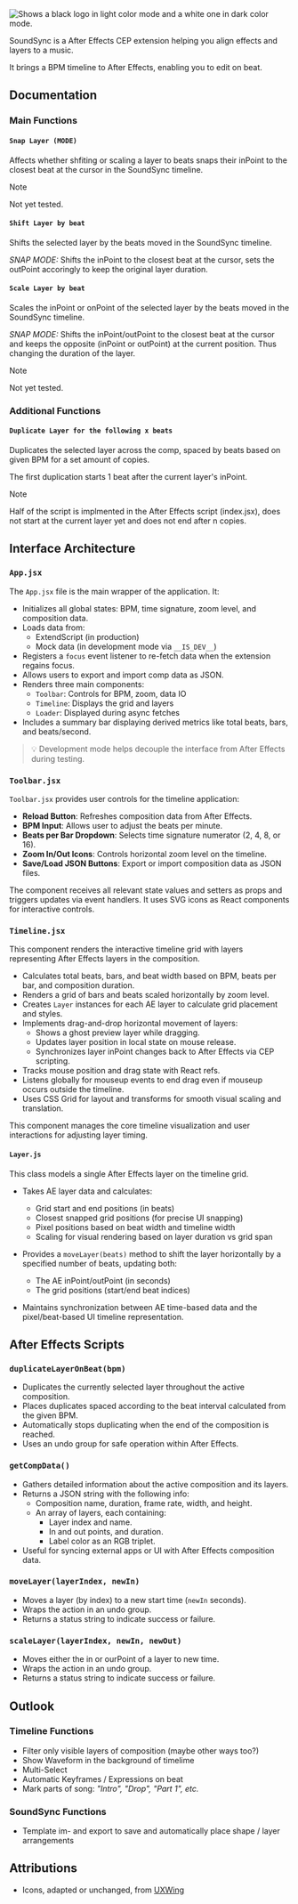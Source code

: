 <picture>
  <source media="(prefers-color-scheme: dark)" srcset="_branding/SoundSync_Logo_White.png">
  <source media="(prefers-color-scheme: light)" srcset="_branding/SoundSync_Logo_Black.png">
  <img alt="Shows a black logo in light color mode and a white one in dark color mode.">
</picture>


SoundSync is a After Effects CEP extension helping you align effects and layers to a music.

It brings a BPM timeline to After Effects, enabling you to edit on beat.

## Documentation

### Main Functions

#### `Snap Layer (MODE)`

Affects whether shfiting or scaling a layer to beats snaps their inPoint to the closest beat at the cursor in the SoundSync timeline.

> [!NOTE]  
> Not yet tested.

#### `Shift Layer by beat`

Shifts the selected layer by the beats moved in the SoundSync timeline.

_SNAP MODE:_ Shifts the inPoint to the closest beat at the cursor, sets the outPoint accoringly to keep the original layer duration.

#### `Scale Layer by beat`

Scales the inPoint or onPoint of the selected layer by the beats moved in the SoundSync timeline.

_SNAP MODE:_ Shifts the inPoint/outPoint to the closest beat at the cursor and keeps the opposite (inPoint or outPoint) at the current position. Thus changing the duration of the layer.

> [!NOTE]  
> Not yet tested.

### Additional Functions

#### `Duplicate Layer for the following x beats`

Duplicates the selected layer across the comp, spaced by beats based on given BPM for a set amount of copies.

The first duplication starts 1 beat after the current layer's inPoint.

> [!NOTE]  
> Half of the script is implmented in the After Effects script (index.jsx), does not start at the current layer yet and does not end after n copies.

## Interface Architecture

### `App.jsx`

The `App.jsx` file is the main wrapper of the application. It:

- Initializes all global states: BPM, time signature, zoom level, and composition data.
- Loads data from:
  - ExtendScript (in production)
  - Mock data (in development mode via `__IS_DEV__`)
- Registers a `focus` event listener to re-fetch data when the extension regains focus.
- Allows users to export and import comp data as JSON.
- Renders three main components:
  - `Toolbar`: Controls for BPM, zoom, data IO
  - `Timeline`: Displays the grid and layers
  - `Loader`: Displayed during async fetches
- Includes a summary bar displaying derived metrics like total beats, bars, and beats/second.

> 💡 Development mode helps decouple the interface from After Effects during testing.

### `Toolbar.jsx`

`Toolbar.jsx` provides user controls for the timeline application:

- **Reload Button**: Refreshes composition data from After Effects.
- **BPM Input**: Allows user to adjust the beats per minute.
- **Beats per Bar Dropdown**: Selects time signature numerator (2, 4, 8, or 16).
- **Zoom In/Out Icons**: Controls horizontal zoom level on the timeline.
- **Save/Load JSON Buttons**: Export or import composition data as JSON files.

The component receives all relevant state values and setters as props and triggers updates via event handlers. It uses SVG icons as React components for interactive controls.

### `Timeline.jsx`

This component renders the interactive timeline grid with layers representing After Effects layers in the composition. 

- Calculates total beats, bars, and beat width based on BPM, beats per bar, and composition duration.
- Renders a grid of bars and beats scaled horizontally by zoom level.
- Creates `Layer` instances for each AE layer to calculate grid placement and styles.
- Implements drag-and-drop horizontal movement of layers:
  - Shows a ghost preview layer while dragging.
  - Updates layer position in local state on mouse release.
  - Synchronizes layer inPoint changes back to After Effects via CEP scripting.
- Tracks mouse position and drag state with React refs.
- Listens globally for mouseup events to end drag even if mouseup occurs outside the timeline.
- Uses CSS Grid for layout and transforms for smooth visual scaling and translation.

This component manages the core timeline visualization and user interactions for adjusting layer timing.

#### `Layer.js`

This class models a single After Effects layer on the timeline grid.

- Takes AE layer data and calculates:
  - Grid start and end positions (in beats)
  - Closest snapped grid positions (for precise UI snapping)
  - Pixel positions based on beat width and timeline width
  - Scaling for visual rendering based on layer duration vs grid span

- Provides a `moveLayer(beats)` method to shift the layer horizontally by a specified number of beats, updating both:
  - The AE inPoint/outPoint (in seconds)
  - The grid positions (start/end beat indices)

- Maintains synchronization between AE time-based data and the pixel/beat-based UI timeline representation.

## After Effects Scripts

### `duplicateLayerOnBeat(bpm)`

- Duplicates the currently selected layer throughout the active composition.
- Places duplicates spaced according to the beat interval calculated from the given BPM.
- Automatically stops duplicating when the end of the composition is reached.
- Uses an undo group for safe operation within After Effects.

### `getCompData()`

- Gathers detailed information about the active composition and its layers.
- Returns a JSON string with the following info:
  - Composition name, duration, frame rate, width, and height.
  - An array of layers, each containing:
    - Layer index and name.
    - In and out points, and duration.
    - Label color as an RGB triplet.
- Useful for syncing external apps or UI with After Effects composition data.

### `moveLayer(layerIndex, newIn)`

- Moves a layer (by index) to a new start time (`newIn` seconds).
- Wraps the action in an undo group.
- Returns a status string to indicate success or failure.

### `scaleLayer(layerIndex, newIn, newOut)`

- Moves either the in or ourPoint of a layer to new time.
- Wraps the action in an undo group.
- Returns a status string to indicate success or failure.

## Outlook

### Timeline Functions

- Filter only visible layers of composition (maybe other ways too?)
- Show Waveform in the background of timelime
- Multi-Select
- Automatic Keyframes / Expressions on beat
- Mark parts of song: _"Intro", "Drop", "Part 1", etc._

### SoundSync Functions

- Template im- and export to save and automatically place shape / layer arrangements

## Attributions

- Icons, adapted or unchanged, from [UXWing](https://uxwing.com/)